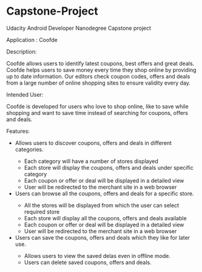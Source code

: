 # Capstone-Project
Udacity Android Developer Nanodegree Capstone project

Application : Coofde

Description:

Coofde allows users to identify latest coupons, best offers and great deals. Coofde helps users
to save money every time they shop online by providing up to date information. Our editors
check coupon codes, offers and deals from a large number of online shopping sites to ensure
validity every day.

Intended User:

Coofde is developed for users who love to shop online, like to save while shopping and want to
save time instead of searching for coupons, offers and deals.

Features:
<ul><li>
Allows users to discover coupons, offers and deals in different categories.</li>
<ul><li>Each category will have a number of stores displayed</li>
  <li>Each store will display the coupons, offers and deals under specific category</li>
  <li>Each coupon or offer or deal will be displayed in a detailed view</li>
  <li>User will be redirected to the merchant site in a web browser</li></ul>
  
<li>Users can browse all the coupons, offers and deals for a specific store.</li>
 <ul> <li>All the stores will be displayed from which the user can select required store</li>
  <li>Each store will display all the coupons, offers and deals available</li>
  <li> Each coupon or offer or deal will be displayed in a detailed view</li>
  <li>User will be redirected to the merchant site in a web browser</li></ul>
<li>Users can save the coupons, offers and deals which they like for later use.</li>
 <ul> <li>Allows users to view the saved delas even in offline mode.</li>
  <li>Users can delete saved coupons, offers and deals.</li></ul></ul>

